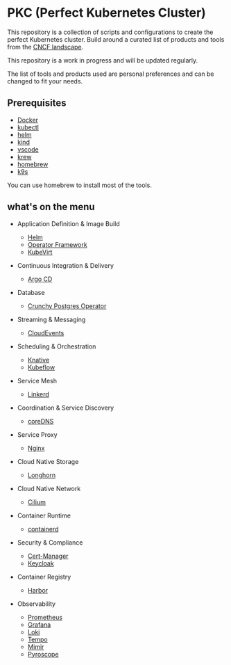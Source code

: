 
# PKC (Perfect Kubernetes Cluster)

This repository is a collection of scripts and configurations to create the perfect Kubernetes cluster. Build around a curated list of products and tools from the [CNCF landscape](https://landscape.cncf.io/).

This repository is a work in progress and will be updated regularly.

The list of tools and products used are personal preferences and can be changed to fit your needs.

## Prerequisites

- [Docker](https://docs.docker.com/get-docker/)
- [kubectl](https://kubernetes.io/docs/tasks/tools/)
- [helm](https://helm.sh/docs/intro/install/)
- [kind](https://kind.sigs.k8s.io/docs/user/quick-start/)
- [vscode](https://code.visualstudio.com/)
- [krew](https://krew.sigs.k8s.io/docs/user-guide/setup/install/)
- [homebrew](https://brew.sh/)
- [k9s](https://k9scli.io/topics/install/)

You can use homebrew to install most of the tools.

## what's on the menu

- Application Definition & Image Build
    - [Helm](https://landscape.cncf.io/?item=app-definition-and-development--application-definition-image-build--helm)
    - [Operator Framework](https://landscape.cncf.io/?item=app-definition-and-development--application-definition-image-build--operator-framework)
    - [KubeVirt](https://landscape.cncf.io/?item=app-definition-and-development--application-definition-image-build--kubevirt)
- Continuous Integration & Delivery
    - [Argo CD](https://landscape.cncf.io/?item=ci-cd--continuous-integration-delivery--argo-cd)

- Database
    - [Crunchy Postgres Operator](https://landscape.cncf.io/?item=app-definition-and-development--database--crunchy-postgres-operator)
- Streaming & Messaging
    - [CloudEvents](https://landscape.cncf.io/?item=app-definition-and-development--streaming-messaging--cloudevents)
- Scheduling & Orchestration
    - [Knative](https://landscape.cncf.io/?item=orchestration-management--scheduling-orchestration--knative)
    - [Kubeflow](https://landscape.cncf.io/?item=orchestration-management--scheduling-orchestration--kubeflow)

- Service Mesh
    - [Linkerd](https://landscape.cncf.io/?item=orchestration-management--service-mesh--linkerd)
- Coordination & Service Discovery
    - [coreDNS](https://landscape.cncf.io/?item=orchestration-management--coordination-service-discovery--coredns)

- Service Proxy
    - [Nginx](https://landscape.cncf.io/?item=orchestration-management--service-proxy--nginx)
- Cloud Native Storage
    - [Longhorn](https://landscape.cncf.io/?item=runtime--cloud-native-storage--longhorn)

- Cloud Native Network
    - [Cilium](https://landscape.cncf.io/?item=runtime--cloud-native-network--cilium)

- Container Runtime
    - [containerd](https://landscape.cncf.io/?item=runtime--container-runtime--containerd)
- Security & Compliance
    - [Cert-Manager](https://landscape.cncf.io/?item=provisioning--security-compliance--cert-manager)
    - [Keycloak](https://landscape.cncf.io/?item=provisioning--security-compliance--keycloak)
- Container Registry
    - [Harbor](https://landscape.cncf.io/?item=provisioning--container-registry--harbor)
- Observability
    - [Prometheus](https://landscape.cncf.io/?item=observability-and-analysis--observability--prometheus)
    - [Grafana](https://landscape.cncf.io/?item=observability-and-analysis--observability--grafana)
    - [Loki](https://landscape.cncf.io/?item=observability-and-analysis--observability--grafana-loki)
    - [Tempo](https://landscape.cncf.io/?item=observability-and-analysis--observability--grafana-tempo)
    - [Mimir](https://landscape.cncf.io/?item=observability-and-analysis--observability--grafana-mimir)
    - [Pyroscope](https://landscape.cncf.io/?item=observability-and-analysis--observability--grafana-pyroscope)



